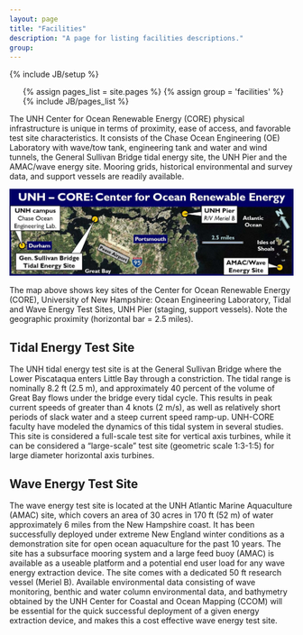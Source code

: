 ```yaml
---
layout: page
title: "Facilities"
description: "A page for listing facilities descriptions."
group: 
---
```

{% include JB/setup %}

<ul class="nav">
  {% assign pages_list = site.pages %}
  {% assign group = 'facilities' %}
  {% include JB/pages_list %}
</ul>

The UNH Center for Ocean Renewable Energy (CORE) physical infrastructure is unique in terms 
of proximity, ease of access, and favorable test site characteristics. It consists of the 
Chase Ocean Engineering (OE) Laboratory with wave/tow tank, engineering tank and water and 
wind tunnels, the General Sullivan Bridge tidal energy site, the UNH Pier and the AMAC/wave 
energy site.  Mooring grids, historical environmental and survey data, and support vessels 
are readily available.

![CORE physical infrastructure map](/assets/images/UNH-CORE-physical_resources_map.JPG "CORE physical infrastructure map")

The map above shows key sites of the Center for Ocean Renewable Energy (CORE), University of New 
Hampshire: Ocean Engineering Laboratory, Tidal and Wave Energy Test Sites, UNH Pier (staging, 
support vessels). Note the geographic proximity (horizontal bar = 2.5 miles).

Tidal Energy Test Site
----------------------
The UNH tidal energy test site is at the General Sullivan Bridge where the Lower Piscataqua 
enters Little Bay through a constriction. The tidal range is nominally 8.2 ft (2.5 m), and 
approximately 40 percent of the volume of Great Bay flows under the bridge every tidal cycle. 
This results in peak current speeds of greater than 4 knots (2 m/s), as well as relatively 
short periods of slack water and a steep current speed ramp-up. UNH-CORE faculty have modeled 
the dynamics of this tidal system in several studies. This site is considered a full-scale 
test site for vertical axis turbines, while it can be considered a “large-scale” test site 
(geometric scale 1:3-1:5) for large diameter horizontal axis turbines.

Wave Energy Test Site
---------------------
The wave energy test site is located at the UNH Atlantic Marine Aquaculture (AMAC) site, 
which covers an area of 30 acres in 170 ft (52 m) of water approximately 6 miles from the 
New Hampshire coast. It has been successfully deployed under extreme New England winter 
conditions as a demonstration site for open ocean aquaculture for the past 10 years. The 
site has a subsurface mooring system and a large feed buoy (AMAC) is available as a useable 
platform and a potential end user load for any wave energy extraction device. The site comes 
with a dedicated 50 ft research vessel (Meriel B). Available environmental data consisting 
of wave monitoring, benthic and water column environmental data, and bathymetry obtained by 
the UNH Center for Coastal and Ocean Mapping (CCOM) will be essential for the quick successful 
deployment of a given energy extraction device, and makes this a cost effective wave energy 
test site.
